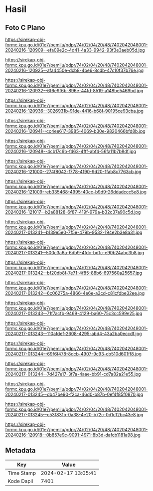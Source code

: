 # Hasil

## Foto C Plano

https://sirekap-obj-formc.kpu.go.id/01e7/pemilu/pdpr/74/02/04/20/48/7402042048001-20240216-120909--efa09e2c-4d41-4a33-9942-93f3e3aeb05d.jpg

https://sirekap-obj-formc.kpu.go.id/01e7/pemilu/pdpr/74/02/04/20/48/7402042048001-20240216-120925--afa4450e-dcb8-4be6-8cdb-47c10f37b76e.jpg

https://sirekap-obj-formc.kpu.go.id/01e7/pemilu/pdpr/74/02/04/20/48/7402042048001-20240216-120932--6f6e9f6b-896e-44fd-8519-a148be5469bd.jpg

https://sirekap-obj-formc.kpu.go.id/01e7/pemilu/pdpr/74/02/04/20/48/7402042048001-20240216-120936--3026931b-91de-4416-b68f-90195ce93cba.jpg

https://sirekap-obj-formc.kpu.go.id/01e7/pemilu/pdpr/74/02/04/20/48/7402042048001-20240216-120941--cc4ee617-3985-4069-b30e-9820466bfd8b.jpg

https://sirekap-obj-formc.kpu.go.id/01e7/pemilu/pdpr/74/02/04/20/48/7402042048001-20240216-120948--4cb17c6b-f463-4fff-abf4-56fa11b7b8df.jpg

https://sirekap-obj-formc.kpu.go.id/01e7/pemilu/pdpr/74/02/04/20/48/7402042048001-20240216-121000--274f8042-f778-4190-9d20-1fab8c7763cb.jpg

https://sirekap-obj-formc.kpu.go.id/01e7/pemilu/pdpr/74/02/04/20/48/7402042048001-20240216-121009--eb335468-4995-40cc-b9d9-26ddadccc5e8.jpg

https://sirekap-obj-formc.kpu.go.id/01e7/pemilu/pdpr/74/02/04/20/48/7402042048001-20240216-121017--b2a88128-6f87-419f-979a-b32c37a90c5d.jpg

https://sirekap-obj-formc.kpu.go.id/01e7/pemilu/pdpr/74/02/04/20/48/7402042048001-20240217-013241--b139e5e0-7f5e-479b-9532-194e2b3e8a31.jpg

https://sirekap-obj-formc.kpu.go.id/01e7/pemilu/pdpr/74/02/04/20/48/7402042048001-20240217-013241--500c3a6a-6db9-4fdc-bd1c-e90b24abc3b8.jpg

https://sirekap-obj-formc.kpu.go.id/01e7/pemilu/pdpr/74/02/04/20/48/7402042048001-20240217-013242--bf20db8f-7e71-4f85-88b6-697560a25657.jpg

https://sirekap-obj-formc.kpu.go.id/01e7/pemilu/pdpr/74/02/04/20/48/7402042048001-20240217-013242--6c06275a-4866-4e6e-a3cd-c81cfdbe32ee.jpg

https://sirekap-obj-formc.kpu.go.id/01e7/pemilu/pdpr/74/02/04/20/48/7402042048001-20240217-013243--71f7acfb-9469-4129-ba60-75c3cc599e25.jpg

https://sirekap-obj-formc.kpu.go.id/01e7/pemilu/pdpr/74/02/04/20/48/7402042048001-20240217-013243--110afdef-2608-4295-abd4-43a2ba0eccdf.jpg

https://sirekap-obj-formc.kpu.go.id/01e7/pemilu/pdpr/74/02/04/20/48/7402042048001-20240217-013244--69f6f478-8dcb-4907-9c93-cb510d601ff8.jpg

https://sirekap-obj-formc.kpu.go.id/01e7/pemilu/pdpr/74/02/04/20/48/7402042048001-20240217-013244--7d427e17-3f7a-4aae-bb91-cd7a82a21e55.jpg

https://sirekap-obj-formc.kpu.go.id/01e7/pemilu/pdpr/74/02/04/20/48/7402042048001-20240217-013245--db47be90-f2ca-46d0-b87b-0ef4f85f0870.jpg

https://sirekap-obj-formc.kpu.go.id/01e7/pemilu/pdpr/74/02/04/20/48/7402042048001-20240217-013245--c53f831b-0a38-4e20-b72c-0d1c12bc43e8.jpg

https://sirekap-obj-formc.kpu.go.id/01e7/pemilu/pdpr/74/02/04/20/48/7402042048001-20240216-120918--0b857e9c-9091-4971-8b3d-dafcb1181a98.jpg


## Metadata

| Key        | Value               |
| ---------- | ------------------- |
| Time Stamp | 2024-02-17 13:05:41 |
| Kode Dapil | 7401                |



